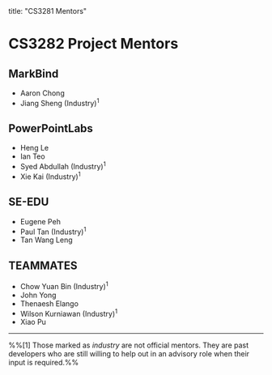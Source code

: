 <frontmatter>
title: "CS3281 Mentors"
</frontmatter>

<link rel="stylesheet" href="{{baseUrl}}/css/main.css">

<include src="../common/header.md" />

<div class="website-content">

# CS3282 Project Mentors

## MarkBind

* Aaron Chong
* Jiang Sheng (Industry)<sup>1</sup>

## PowerPointLabs

* Heng Le
* Ian Teo
* Syed Abdullah (Industry)<sup>1</sup>
* Xie Kai (Industry)<sup>1</sup>

## SE-EDU

* Eugene Peh
* Paul Tan (Industry)<sup>1</sup>
* Tan Wang Leng

## TEAMMATES

* Chow Yuan Bin (Industry)<sup>1</sup>
* John Yong
* Thenaesh Elango
* Wilson Kurniawan (Industry)<sup>1</sup>
* Xiao Pu

---

%%[1] Those marked as _industry_ are not official mentors. They are past developers who are still willing to help out in an advisory role when their input is required.%%

</div>

